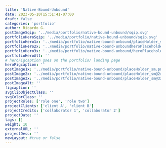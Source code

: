 ```yaml
---
title: 'Native-Bound-Unbound'
date: 2023-05-10T15:51:41-07:00
draft: false
categories: 'portfolio'
author: Ricardo G.
postImageSqip: '../media/portfolio/native-bound-unbound/sqip.svg'
portfolioHeroSqip: '../media/portfolio/native-bound-unbound/sqip.svg'
portfolioHero1x: '../media/portfolio/native-bound-unbound/placeHolder_sm.png'
portfolioHero2x: '../media/portfolio/native-bound-unboundheroPlaceholder@2x.png'
portfolioHero3x: '../media/portfolio/native-bound-unbound/heroPlaceholder@3x.png'
portfolioHeroAlt: ''
# heroFigcaption goes on the portfolio/ landing page
heroFigcaption: ''
postImage1x: '../media/portfolio/native-bound-unbound/placeHolder_sm.png'
postImage2x: '../media/portfolio/native-bound-unbound/placeHolder_sm@2x.png'
postImage3x: '../media/portfolio/native-bound-unbound/placeHolder_sm@3x.png'
postImageAlt: ''
figcaption: ''
svgClipObjectClass: ''
svgColorClass: ''
projectRoles: ['role one', 'role two']
projectClients: ['client A', 'client B']
projectCredits: ['collaborator 1', 'collaborator 2']
projectDate: ''
tags: []
weight: 10
externalURL: ''
projectDesc: ''
newLayout: #true or false
---
```

